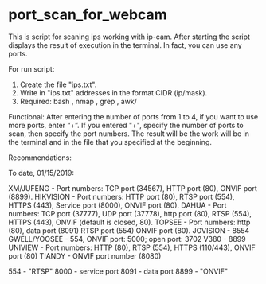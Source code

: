 # port_scan_for_webcam
This is script for scaning ips working with ip-cam.
After starting the script displays the result of execution in the terminal. 
In fact, you can use any ports.


For run script:
1) Create the file "ips.txt".
2) Write in "ips.txt" addresses in the format CIDR (ip/mask).
3) Required: bash , nmap , grep , awk/

Functional:
After entering the number of ports from 1 to 4, if you want to use more ports, enter “+”. If you entered "+", specify the number of ports to scan, then specify the port numbers. The result will be the work will be in the terminal and in the file that you specified at the beginning.

Recommendations:

To date, 01/15/2019:

XM/JUFENG - Port numbers: TCP port (34567), HTTP port (80), ONVIF port (8899).
HIKVISION - Port numbers: HTTP port (80), RTSP port (554), HTTPS (443), Service port (8000), ONVIF port (80).
DAHUA - Port numbers: TCP port (37777), UDP port (37778), http port (80), RTSP (554), HTTPS (443), ONVIF (default is closed, 80).
TOPSEE - Port numbers: http (80), data port (8091) RTSP port (554) ONVIF port (80).
JOVISION - 8554
GWELL/YOOSEE - 554, ONVIF port: 5000; open port: 3702
V380 - 8899
UNIVIEW - Port numbers: HTTP (80), RTSP (554), HTTPS (110/443), ONVIF port (80)
TIANDY - ONVIF port number (8080)

554 - "RTSP"
8000 - service port
8091 - data port
8899 - "ONVIF"